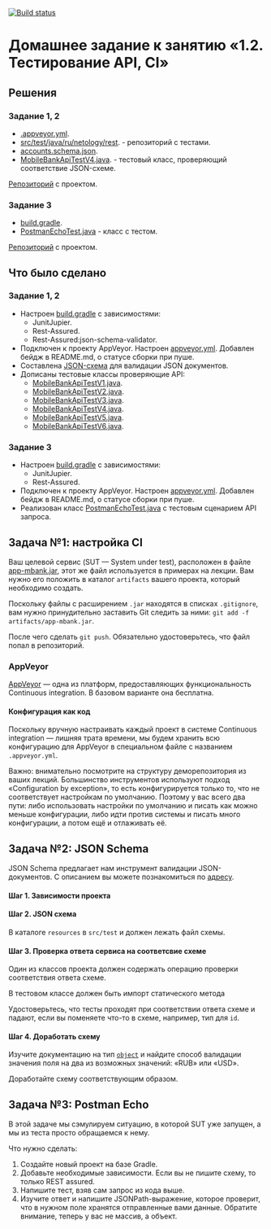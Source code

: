 [![Build status](https://ci.appveyor.com/api/projects/status/ac678v0uix87hc0k?svg=true)](https://ci.appveyor.com/project/Nephedov/testapi)

# Домашнее задание к занятию «1.2. Тестирование API, CI»

## Решения
### Задание 1, 2
* <a href="https://github.com/Nephedov/3.Automated-Testing/blob/main/.appveyor.yml">.appveyor.yml</a>.
* <a href="https://github.com/Nephedov/3.Automated-Testing/tree/main/src/test/java/ru/netology/rest">src/test/java/ru/netology/rest</a>. - репозиторий с тестами.
* <a href="https://github.com/Nephedov/3.Automated-Testing/blob/main/src/test/resources/accounts.schema.json">accounts.schema.json</a>.
* <a href="https://github.com/Nephedov/3.Automated-Testing/blob/main/src/test/java/ru/netology/rest/MobileBankApiTestV4.java">MobileBankApiTestV4.java</a>. - тестовый класс, проверяющий соответствие JSON-схеме.

<a href="https://github.com/Nephedov/3.Automated-Testing/tree/main">Репозиторий</a> с проектом.
### Задание 3
* <a href="https://github.com/Nephedov/3.2.Automated-Testing/tree/main">build.gradle</a>.
* <a href="https://github.com/Nephedov/3.2.Automated-Testing/blob/main/src/test/java/ru/netology/PostmanEchoTest.java">PostmanEchoTest.java</a> - класс с тестом.

<a href="https://github.com/Nephedov/3.2.Automated-Testing/tree/main">Репозиторий</a> с проектом.
## Что было сделано
### Задание 1, 2
* Настроен <a href="https://github.com/Nephedov/3.Automated-Testing/blob/main/build.gradle">build.gradle</a> с зависимостями:
  * JunitJupier.
  * Rest-Assured.
  * Rest-Assured:json-schema-validator.
* Подключен к проекту AppVeyor. Настроен <a href="https://github.com/Nephedov/3.Automated-Testing/blob/main/.appveyor.yml">appveyor.yml</a>. Добавлен бейдж в README.md, о статусе сборки при пуше.
* Составлена <a href="https://github.com/Nephedov/3.Automated-Testing/blob/main/src/test/resources/accounts.schema.json">JSON-схема</a> для валидации JSON документов.
* Дописаны тестовые классы проверяющие API:
  * <a href="https://github.com/Nephedov/3.Automated-Testing/blob/main/src/test/java/ru/netology/rest/MobileBankApiTestV1.java">MobileBankApiTestV1.java</a>.
  * <a href="https://github.com/Nephedov/3.Automated-Testing/blob/main/src/test/java/ru/netology/rest/MobileBankApiTestV2.java">MobileBankApiTestV2.java</a>.
  * <a href="https://github.com/Nephedov/3.Automated-Testing/blob/main/src/test/java/ru/netology/rest/MobileBankApiTestV3.java">MobileBankApiTestV3.java</a>.
  * <a href="https://github.com/Nephedov/3.Automated-Testing/blob/main/src/test/java/ru/netology/rest/MobileBankApiTestV4.java">MobileBankApiTestV4.java</a>.
  * <a href="https://github.com/Nephedov/3.Automated-Testing/blob/main/src/test/java/ru/netology/rest/MobileBankApiTestV5.java">MobileBankApiTestV5.java</a>.
  * <a href="https://github.com/Nephedov/3.Automated-Testing/blob/main/src/test/java/ru/netology/rest/MobileBankApiTestV6.java">MobileBankApiTestV6.java</a>.

 ### Задание 3
* Настроен <a href="https://github.com/Nephedov/3.2.Automated-Testing/tree/main">build.gradle</a> с зависимостями:
  * JunitJupier.
  * Rest-Assured.
* Подключен к проекту AppVeyor. Настроен <a href="https://github.com/Nephedov/3.2.Automated-Testing/blob/main/.appveyor.yml">appveyor.yml</a>. Добавлен бейдж в README.md, о статусе сборки при пуше.
* Реализован класс <a href="https://github.com/Nephedov/3.2.Automated-Testing/blob/main/src/test/java/ru/netology/PostmanEchoTest.java">PostmanEchoTest.java</a> c тестовым сценарием API запроса.
 
## Задача №1: настройка CI

Ваш целевой сервис (SUT — System under test), расположен в файле [app-mbank.jar](app-mbank.jar), этот же файл используется в примерах на лекции. Вам нужно его положить в каталог `artifacts` вашего проекта, который необходимо создать.

Поскольку файлы с расширением `.jar` находятся в списках `.gitignore`, вам нужно принудительно заставить Git следить за ними: `git add -f artifacts/app-mbank.jar`.

После чего сделать `git push`. Обязательно удостоверьтесь, что файл попал в репозиторий.

### AppVeyor

[AppVeyor](https://www.appveyor.com) — одна из платформ, предоставляющих функциональность Continuous integration. В базовом варианте она бесплатна.

#### Конфигурация как код

Поскольку вручную настраивать каждый проект в системе Continuous integration — лишняя трата времени, мы будем хранить всю конфигурацию для AppVeyor в специальном файле с названием `.appveyor.yml`.

Важно: внимательно посмотрите на структуру деморепозитория из ваших лекций. Большинство инструментов используют подход «Configuration by exception», то есть конфигурируется только то, что не соответствует настройкам по умолчанию. Поэтому у вас всего два пути: либо использовать настройки по умолчанию и писать как можно меньше конфигурации, либо идти против системы и писать много конфигурации, а потом ещё и отлаживать её.

## Задача №2: JSON Schema

JSON Schema предлагает нам инструмент валидации JSON-документов. С описанием вы можете познакомиться по [адресу](https://json-schema.org/understanding-json-schema).


#### Шаг 1. Зависимости проекта
#### Шаг 2. JSON схема    

В каталоге `resources` в `src/test` и должен лежать файл схемы.    

#### Шаг 3. Проверка ответа сервиса на соответсвие схеме    

Один из классов проекта должен содержать операцию проверки соответствия ответа схеме. 

В тестовом классе должен быть импорт статического метода        

Удостоверьтесь, что тесты проходят при соответствии ответа схеме и падают, если вы поменяете что-то в схеме, например, тип для `id`.

#### Шаг 4. Доработать схему

Изучите документацию на тип [`object`](https://json-schema.org/understanding-json-schema/reference/object.html) и найдите способ валидации значения поля на два из возможных значений: «RUB» или «USD».

Доработайте схему соответствующим образом.

## Задача №3: Postman Echo

В этой задаче мы сэмулируем ситуацию, в которой SUT уже запущен, а мы из теста просто обращаемся к нему.

Что нужно сделать:
1. Создайте новый проект на базе Gradle.
2. Добавьте необходимые зависимости. Если вы не пишите схему, то только REST assured.
3. Напишите тест, взяв сам запрос из кода выше.
4. Изучите ответ и напишите JSONPath-выражение, которое проверит, что в нужном поле хранятся отправленные вами данные. Обратите внимание, теперь у вас не массив, а объект.
